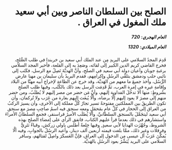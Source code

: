 <h1 dir="rtl">الصلح بين السلطان الناصر وبين أبي سعيد ملك المغول في العراق .</h1>

<h5 dir="rtl">العام الهجري:  720

العام الميلادي: 1320

</h5>

<p dir="rtl">قَدِمَ المجدُ السلامي على البريدِ مِن عند الملك أبي سعيد بن خربندا في طلب الصُّلحِ، فخرج القاضي كريم الدين الكبير إلى لقائه، وصَعِدَ به إلى القلعة، فأخبر المجد السلامي برغبةِ جوبان وأعيان دولة أبي سعيد في الصلحِ، وأنَّ الهديَّةَ تَصِلُ مع الرسل، فكَتَب إلى نائبي حلب ودمشق بتلقِّي الرسُلِ وإكرامِهم، فقدم البريدُ بأن سليمان بن مهنا عارض الرُّسُل، وأخذ جميعَ ما معهم من الهَديَّة، وقد خرج عن الطاعةِ لإخراجِ أبيه مهنَّا من البلاد وإقامةِ غيرِه في إمرة العرب، ثمَّ قَدِمَت الرسل بعد ذلك بالكُتُب، وفيها طلب الصلحِ بشُروطٍ: منها ألا تدخُلَ الفداوية إليهم، وأنَّ مَن حضر من مصر إليهم لا يُطلَبُ، ومن حضر منهم إلى مصرَ لا يعود إليهم إلَّا برضاه، وألَّا يُبعَث إليهم بغارة من عَرَب ولا تُركمان، وأن تكون الطريقُ بين المملكتين مفتوحةً تسير تجارُ كُلِّ مملكة إلى الأخرى، وأن يسيرَ الركبُ من العراق إلى الحجاز في كلِّ عامٍ بمَحمَلٍ ومعه سنجق فيه اسمُ صاحِبِ مِصرَ مع سنجق أبي سعيد ليتجَمَّلَ بالسنجق السلطانيِّ، وألا يُطلَب الأميرُ قراسنقر، فجمع السلطانُ الأمراءَ واستشارهم في ذلك بعدما قرأ عليهم الكتاب، فاتفق الرأي على إمضاءِ الصلحِ بهذه الشروط، وجُهِّزَت الهدايا لأبي سعيدٍ, وفيها خِلعةٌ أطلس باولي زركش، وقباءٌ تتَرِيٌّ وقرقلات وغير ذلك، ممَّا بلغت قيمته أربعين ألف دينار، وأعيد الرسُلُ بالجوابِ، وفيه ألَّا يُمكَّنَ عَرَبُ آل عيسى من الدخول إلى العراق، فإنَّ العَسكَرَ واصِلٌ لقتالهم، وسافر السلامي على البريد يُبَشِّرُ بعود الرسُلِ بالهَديَّة.</p></br>
